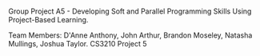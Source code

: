 \
Group Project A5 - Developing Soft and Parallel Programming Skills Using Project-Based Learning.

Team Members: D'Anne Anthony, John Arthur, Brandon Moseley, Natasha Mullings, Joshua Taylor.
CS3210 Project 5
